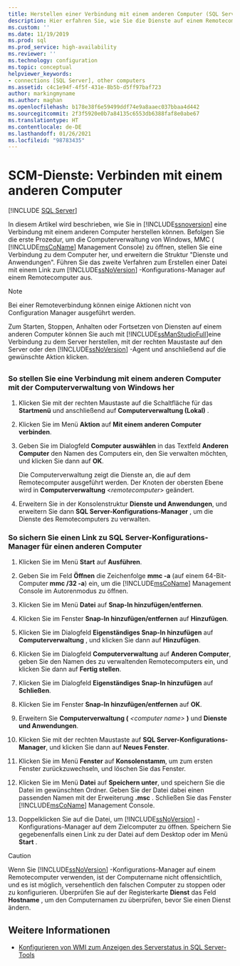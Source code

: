 ```yaml
---
title: Herstellen einer Verbindung mit einem anderen Computer (SQL Server-Konfigurations-Manager) | Microsoft-Dokumentation
description: Hier erfahren Sie, wie Sie die Dienste auf einem Remotecomputer verwalten. Hier erfahren Sie, wie Sie den SQL Server-Konfigurations-Manager oder SQL Server Management Studio für diese Aufgabe einsetzen können.
ms.custom: ''
ms.date: 11/19/2019
ms.prod: sql
ms.prod_service: high-availability
ms.reviewer: ''
ms.technology: configuration
ms.topic: conceptual
helpviewer_keywords:
- connections [SQL Server], other computers
ms.assetid: c4c1e94f-4f5f-431e-8b5b-d5ff97baf723
author: markingmyname
ms.author: maghan
ms.openlocfilehash: b178e38f6e59499ddf74e9a8aaec037bbaa4d442
ms.sourcegitcommit: 2f3f5920e0b7a84135c6553db6388faf8e0abe67
ms.translationtype: HT
ms.contentlocale: de-DE
ms.lasthandoff: 01/26/2021
ms.locfileid: "98783435"
---
```

# <a name="scm-services---connect-to-another-computer"></a>SCM-Dienste: Verbinden mit einem anderen Computer

 [!INCLUDE [SQL Server](../../includes/applies-to-version/sqlserver.md)]

In diesem Artikel wird beschrieben, wie Sie in [!INCLUDE[ssnoversion](../../includes/ssnoversion-md.md)] eine Verbindung mit einem anderen Computer herstellen können. Befolgen Sie die erste Prozedur, um die Computerverwaltung von Windows, MMC ( [!INCLUDE[msCoName](../../includes/msconame-md.md)] Management Console) zu öffnen, stellen Sie eine Verbindung zu dem Computer her, und erweitern die Struktur "Dienste und Anwendungen". Führen Sie das zweite Verfahren zum Erstellen einer Datei mit einem Link zum [!INCLUDE[ssNoVersion](../../includes/ssnoversion-md.md)] -Konfigurations-Manager auf einem Remotecomputer aus.

> [!NOTE]
> Bei einer Remoteverbindung können einige Aktionen nicht von Configuration Manager ausgeführt werden.

Zum Starten, Stoppen, Anhalten oder Fortsetzen von Diensten auf einem anderen Computer können Sie auch mit [!INCLUDE[ssManStudioFull](../../includes/ssmanstudiofull-md.md)]eine Verbindung zu dem Server herstellen, mit der rechten Maustaste auf den Server oder den [!INCLUDE[ssNoVersion](../../includes/ssnoversion-md.md)] -Agent und anschließend auf die gewünschte Aktion klicken.

## <a name="SSMSProcedure"></a>

### <a name="to-connect-to-another-computer-with-windows-computer-management"></a>So stellen Sie eine Verbindung mit einem anderen Computer mit der Computerverwaltung von Windows her

1. Klicken Sie mit der rechten Maustaste auf die Schaltfläche für das **Startmenü** und anschließend auf **Computerverwaltung (Lokal)** .
2. Klicken Sie im Menü **Aktion** auf **Mit einem anderen Computer verbinden**.
3. Geben Sie im Dialogfeld **Computer auswählen** in das Textfeld **Anderen Computer** den Namen des Computers ein, den Sie verwalten möchten, und klicken Sie dann auf **OK**.

   Die Computerverwaltung zeigt die Dienste an, die auf dem Remotecomputer ausgeführt werden. Der Knoten der obersten Ebene wird in **Computerverwaltung** \<*remotecomputer*> geändert.

4. Erweitern Sie in der Konsolenstruktur **Dienste und Anwendungen**, und erweitern Sie dann **SQL Server-Konfigurations-Manager** , um die Dienste des Remotecomputers zu verwalten.

### <a name="to-save-a-link-to-sql-server-configuration-manager-for-another-computer"></a>So sichern Sie einen Link zu SQL Server-Konfigurations-Manager für einen anderen Computer

1. Klicken Sie im Menü **Start** auf **Ausführen**.

2. Geben Sie im Feld **Öffnen** die Zeichenfolge **mmc -a** (auf einem 64-Bit-Computer **mmc /32 -a**) ein, um die [!INCLUDE[msCoName](../../includes/msconame-md.md)] Management Console im Autorenmodus zu öffnen.
3. Klicken Sie im Menü **Datei** auf **Snap-In hinzufügen/entfernen**.
4. Klicken Sie im Fenster **Snap-In hinzufügen/entfernen** auf **Hinzufügen**.
5. Klicken Sie im Dialogfeld **Eigenständiges Snap-In hinzufügen** auf **Computerverwaltung** , und klicken Sie dann auf **Hinzufügen**.
6. Klicken Sie im Dialogfeld **Computerverwaltung** auf **Anderen Computer**, geben Sie den Namen des zu verwaltenden Remotecomputers ein, und klicken Sie dann auf **Fertig stellen**.
7. Klicken Sie im Dialogfeld **Eigenständiges Snap-In hinzufügen** auf **Schließen**.
8. Klicken Sie im Fenster **Snap-In hinzufügen/entfernen** auf **OK**.
9. Erweitern Sie **Computerverwaltung (** _\<computer name>_ **)** und **Dienste und Anwendungen**.
10. Klicken Sie mit der rechten Maustaste auf **SQL Server-Konfigurations-Manager**, und klicken Sie dann auf **Neues Fenster**.
11. Klicken Sie im Menü **Fenster** auf **Konsolenstamm**, um zum ersten Fenster zurückzuwechseln, und löschen Sie das Fenster.
12. Klicken Sie im Menü **Datei** auf **Speichern unter**, und speichern Sie die Datei im gewünschten Ordner. Geben Sie der Datei dabei einen passenden Namen mit der Erweiterung **.msc** . Schließen Sie das Fenster [!INCLUDE[msCoName](../../includes/msconame-md.md)] Management Console.
13. Doppelklicken Sie auf die Datei, um [!INCLUDE[ssNoVersion](../../includes/ssnoversion-md.md)] -Konfigurations-Manager auf dem Zielcomputer zu öffnen. Speichern Sie gegebenenfalls einen Link zu der Datei auf dem Desktop oder im Menü **Start** .

> [!CAUTION]
> Wenn Sie [!INCLUDE[ssNoVersion](../../includes/ssnoversion-md.md)] -Konfigurations-Manager auf einem Remotecomputer verwenden, ist der Computername nicht offensichtlich, und es ist möglich, versehentlich den falschen Computer zu stoppen oder zu konfigurieren. Überprüfen Sie auf der Registerkarte **Dienst** das Feld **Hostname** , um den Computernamen zu überprüfen, bevor Sie einen Dienst ändern.

## <a name="see-also"></a>Weitere Informationen

- [Konfigurieren von WMI zum Anzeigen des Serverstatus in SQL Server-Tools](../../ssms/configure-wmi-to-show-server-status-in-sql-server-tools.md)
